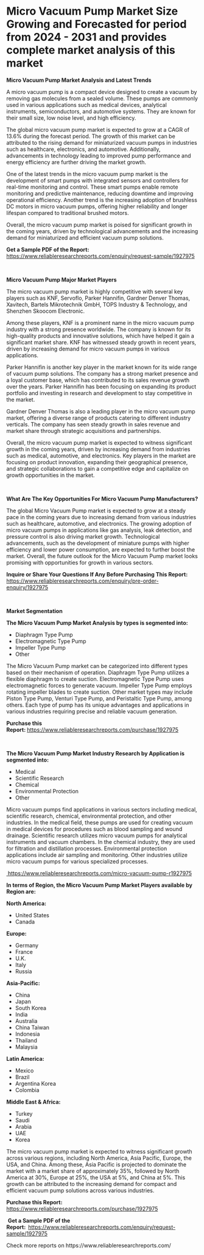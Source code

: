 <p><h1>Micro Vacuum Pump Market Size Growing and Forecasted for period from 2024 - 2031 and provides complete market analysis of this market</h1></p><p><strong>Micro Vacuum Pump Market Analysis and Latest Trends</strong></p>
<p><p>A micro vacuum pump is a compact device designed to create a vacuum by removing gas molecules from a sealed volume. These pumps are commonly used in various applications such as medical devices, analytical instruments, semiconductors, and automotive systems. They are known for their small size, low noise level, and high efficiency.</p><p>The global micro vacuum pump market is expected to grow at a CAGR of 13.6% during the forecast period. The growth of this market can be attributed to the rising demand for miniaturized vacuum pumps in industries such as healthcare, electronics, and automotive. Additionally, advancements in technology leading to improved pump performance and energy efficiency are further driving the market growth.</p><p>One of the latest trends in the micro vacuum pump market is the development of smart pumps with integrated sensors and controllers for real-time monitoring and control. These smart pumps enable remote monitoring and predictive maintenance, reducing downtime and improving operational efficiency. Another trend is the increasing adoption of brushless DC motors in micro vacuum pumps, offering higher reliability and longer lifespan compared to traditional brushed motors.</p><p>Overall, the micro vacuum pump market is poised for significant growth in the coming years, driven by technological advancements and the increasing demand for miniaturized and efficient vacuum pump solutions.</p></p>
<p><strong>Get a Sample PDF of the Report:&nbsp;</strong> <a href="https://www.reliableresearchreports.com/enquiry/request-sample/1927975">https://www.reliableresearchreports.com/enquiry/request-sample/1927975</a></p>
<p>&nbsp;</p>
<p><strong>Micro Vacuum Pump Major Market Players</strong></p>
<p><p>The micro vacuum pump market is highly competitive with several key players such as KNF, Servoflo, Parker Hannifin, Gardner Denver Thomas, Xavitech, Bartels Mikrotechnik GmbH, TOPS Industry & Technology, and Shenzhen Skoocom Electronic. </p><p>Among these players, KNF is a prominent name in the micro vacuum pump industry with a strong presence worldwide. The company is known for its high-quality products and innovative solutions, which have helped it gain a significant market share. KNF has witnessed steady growth in recent years, driven by increasing demand for micro vacuum pumps in various applications.</p><p>Parker Hannifin is another key player in the market known for its wide range of vacuum pump solutions. The company has a strong market presence and a loyal customer base, which has contributed to its sales revenue growth over the years. Parker Hannifin has been focusing on expanding its product portfolio and investing in research and development to stay competitive in the market.</p><p>Gardner Denver Thomas is also a leading player in the micro vacuum pump market, offering a diverse range of products catering to different industry verticals. The company has seen steady growth in sales revenue and market share through strategic acquisitions and partnerships.</p><p>Overall, the micro vacuum pump market is expected to witness significant growth in the coming years, driven by increasing demand from industries such as medical, automotive, and electronics. Key players in the market are focusing on product innovation, expanding their geographical presence, and strategic collaborations to gain a competitive edge and capitalize on growth opportunities in the market.</p></p>
<p>&nbsp;</p>
<p><strong>What Are The Key Opportunities For Micro Vacuum Pump Manufacturers?</strong></p>
<p><p>The global Micro Vacuum Pump market is expected to grow at a steady pace in the coming years due to increasing demand from various industries such as healthcare, automotive, and electronics. The growing adoption of micro vacuum pumps in applications like gas analysis, leak detection, and pressure control is also driving market growth. Technological advancements, such as the development of miniature pumps with higher efficiency and lower power consumption, are expected to further boost the market. Overall, the future outlook for the Micro Vacuum Pump market looks promising with opportunities for growth in various sectors.</p></p>
<p><strong>Inquire or Share Your Questions If Any Before Purchasing This Report:</strong> <a href="https://www.reliableresearchreports.com/enquiry/pre-order-enquiry/1927975">https://www.reliableresearchreports.com/enquiry/pre-order-enquiry/1927975</a></p>
<p>&nbsp;</p>
<p><strong>Market Segmentation</strong></p>
<p><strong>The Micro Vacuum Pump Market Analysis by types is segmented into:</strong></p>
<p><ul><li>Diaphragm Type Pump</li><li>Electromagnetic Type Pump</li><li>Impeller Type Pump</li><li>Other</li></ul></p>
<p><p>The Micro Vacuum Pump market can be categorized into different types based on their mechanism of operation. Diaphragm Type Pump utilizes a flexible diaphragm to create suction. Electromagnetic Type Pump uses electromagnetic forces to generate vacuum. Impeller Type Pump employs rotating impeller blades to create suction. Other market types may include Piston Type Pump, Venturi Type Pump, and Peristaltic Type Pump, among others. Each type of pump has its unique advantages and applications in various industries requiring precise and reliable vacuum generation.</p></p>
<p><strong>Purchase this Report:&nbsp;</strong><a href="https://www.reliableresearchreports.com/purchase/1927975">https://www.reliableresearchreports.com/purchase/1927975</a></p>
<p>&nbsp;</p>
<p><strong>The Micro Vacuum Pump Market Industry Research by Application is segmented into:</strong></p>
<p><ul><li>Medical</li><li>Scientific Research</li><li>Chemical</li><li>Environmental Protection</li><li>Other</li></ul></p>
<p><p>Micro vacuum pumps find applications in various sectors including medical, scientific research, chemical, environmental protection, and other industries. In the medical field, these pumps are used for creating vacuum in medical devices for procedures such as blood sampling and wound drainage. Scientific research utilizes micro vacuum pumps for analytical instruments and vacuum chambers. In the chemical industry, they are used for filtration and distillation processes. Environmental protection applications include air sampling and monitoring. Other industries utilize micro vacuum pumps for various specialized processes.</p></p>
<p><a href="https://www.reliableresearchreports.com/micro-vacuum-pump-r1927975">&nbsp;https://www.reliableresearchreports.com/micro-vacuum-pump-r1927975</a></p>
<p><strong>In terms of Region, the Micro Vacuum Pump Market Players available by Region are:</strong></p>
<p>
    <p> <strong> North America: </strong>
        <ul>
            <li>United States</li>
            <li>Canada</li>
        </ul>
        </p> 
    <p> <strong> Europe: </strong>
        <ul>
            <li>Germany</li>
            <li>France</li>
            <li>U.K.</li>
            <li>Italy</li>
            <li>Russia</li>
        </ul>
        </p> 
    <p> <strong> Asia-Pacific: </strong>
        <ul>
            <li>China</li>
            <li>Japan</li>
            <li>South Korea</li>
            <li>India</li>
            <li>Australia</li>
            <li>China Taiwan</li>
            <li>Indonesia</li>
            <li>Thailand</li>
            <li>Malaysia</li>
        </ul>
        </p> 
    <p> <strong> Latin America: </strong>
        <ul>
            <li>Mexico</li>
            <li>Brazil</li>
            <li>Argentina Korea</li>
            <li>Colombia</li>
        </ul>
        </p> 
    <p> <strong> Middle East & Africa: </strong>
        <ul>
            <li>Turkey</li>
            <li>Saudi</li>
            <li>Arabia</li>
            <li>UAE</li>
            <li>Korea</li>
        </ul>
    </p>
    </p>
<p><p>The micro vacuum pump market is expected to witness significant growth across various regions, including North America, Asia Pacific, Europe, the USA, and China. Among these, Asia Pacific is projected to dominate the market with a market share of approximately 35%, followed by North America at 30%, Europe at 25%, the USA at 5%, and China at 5%. This growth can be attributed to the increasing demand for compact and efficient vacuum pump solutions across various industries.</p></p>
<p><strong>Purchase this Report: </strong><a href="https://www.reliableresearchreports.com/purchase/1927975">https://www.reliableresearchreports.com/purchase/1927975</a></p>
<p>&nbsp;<strong>Get a Sample PDF of the Report:&nbsp;&nbsp;</strong><a href="https://www.reliableresearchreports.com/enquiry/request-sample/1927975">https://www.reliableresearchreports.com/enquiry/request-sample/1927975</a></p>
<p><strong></strong></p>
<p>Check more reports on https://www.reliableresearchreports.com/</p>